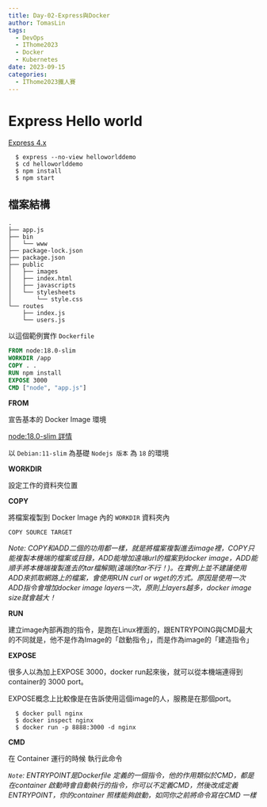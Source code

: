 ```yaml
---
title: Day-02-Express與Docker
author: TomasLin
tags:
  - DevOps
  - IThome2023
  - Docker
  - Kubernetes
date: 2023-09-15
categories:
  - IThome2023鐵人賽
---
```


# Express Hello world

[Express 4.x](https://expressjs.com/)

```
  $ express --no-view helloworlddemo
  $ cd helloworlddemo
  $ npm install
  $ npm start
```

## 檔案結構

```
.
├── app.js
├── bin
│   └── www
├── package-lock.json
├── package.json
├── public
│   ├── images
│   ├── index.html
│   ├── javascripts
│   └── stylesheets
│       └── style.css
└── routes
    ├── index.js
    └── users.js
```

以這個範例實作 `Dockerfile`

```Dockerfile
FROM node:18.0-slim
WORKDIR /app
COPY . .
RUN npm install
EXPOSE 3000
CMD ["node", "app.js"]
```

**FROM**

宣告基本的 Docker Image 環境

[node:18.0-slim 詳情](https://hub.docker.com/layers/library/node/18-slim/images/sha256-ddb3a1b4a81ee454c147b0e9f87baa9eee8468c11ed5fca1c33204f73d48f1ef)

以 `Debian:11-slim` 為基礎 `Nodejs 版本` 為 `18` 的環境

**WORKDIR**

設定工作的資料夾位置

**COPY**

將檔案複製到 Docker Image 內的 `WORKDIR` 資料夾內

`COPY SOURCE TARGET`

*Note: COPY和ADD二個的功用都一樣，就是將檔案複製進去image裡，COPY只能複製本機端的檔案或目錄，ADD能增加遠端url的檔案到docker image，ADD能順手將本機端複製進去的tar檔解開(遠端的tar不行！)。在實例上並不建議使用ADD來抓取網路上的檔案，會使用RUN curl or wget的方式。原因是使用一次ADD指令會增加docker image layers一次，原則上layers越多，docker image size就會越大！*

**RUN**

建立image內部再跑的指令，是跑在Linux裡面的，跟ENTRYPOING與CMD最大的不同就是，他不是作為Image的「啟動指令」，而是作為image的「建造指令」

**EXPOSE**

很多人以為加上EXPOSE 3000，docker run起來後，就可以從本機端連得到container的 3000 port。

EXPOSE概念上比較像是在告訴使用這個image的人，服務是在那個port。

```
  $ docker pull nginx
  $ docker inspect nginx
  $ docker run -p 8888:3000 -d nginx
```

**CMD**

在 Container 運行的時候 執行此命令

*`Note`: ENTRYPOINT是Dockerfile 定義的一個指令，他的作用類似於CMD，都是在container 啟動時會自動執行的指令，你可以不定義CMD，然後改成定義ENTRYPOINT，你的container 照樣能夠啟動，如同你之前將命令寫在CMD 一樣*
